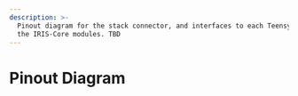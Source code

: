 ```yaml
---
description: >-
  Pinout diagram for the stack connector, and interfaces to each Teensy 4.1 on
  the IRIS-Core modules. TBD
---
```


# Pinout Diagram

